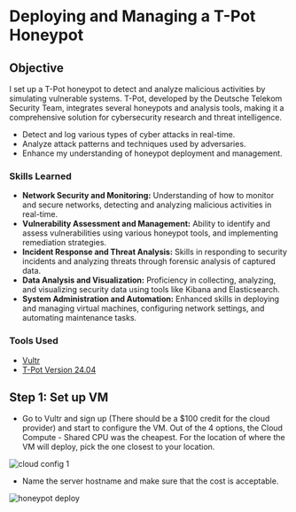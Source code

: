 # Deploying and Managing a T-Pot Honeypot

## Objective

I set up a T-Pot honeypot to detect and analyze malicious activities by simulating vulnerable systems. T-Pot, developed by the Deutsche Telekom Security Team, integrates several honeypots and analysis tools, making it a comprehensive solution for cybersecurity research and threat intelligence. 

* Detect and log various types of cyber attacks in real-time.
* Analyze attack patterns and techniques used by adversaries.
* Enhance my understanding of honeypot deployment and management.

### Skills Learned

* **Network Security and Monitoring:** Understanding of how to monitor and secure networks, detecting and analyzing malicious activities in real-time.
* **Vulnerability Assessment and Management:** Ability to identify and assess vulnerabilities using various honeypot tools, and implementing remediation strategies.
* **Incident Response and Threat Analysis:** Skills in responding to security incidents and analyzing threats through forensic analysis of captured data.
* **Data Analysis and Visualization:** Proficiency in collecting, analyzing, and visualizing security data using tools like Kibana and Elasticsearch.
* **System Administration and Automation:** Enhanced skills in deploying and managing virtual machines, configuring network settings, and automating maintenance tasks.

### Tools Used

- [Vultr](https://www.vultr.com)
- [T-Pot Version 24.04](https://github.security.telekom.com/2024/04/honeypot-tpot-24.04-released.html#user-types)

## Step 1: Set up VM

* Go to Vultr and sign up (There should be a $100 credit for the cloud provider) and start to configure the VM. Out of the 4 options, the Cloud Compute - Shared CPU was the cheapest. For the location of where the VM will deploy, pick the one closest to your location. 

![cloud config 1](https://github.com/Xmick01/Deploying-and-Managing-a-T-Pot-Honeypot/assets/130627895/aa634a41-07bb-4a06-9eb2-091ce4c5c397)

* Name the server hostname and make sure that the cost is acceptable.

![honeypot deploy](https://github.com/Xmick01/Deploying-and-Managing-a-T-Pot-Honeypot/assets/130627895/2ca1bc9a-6581-4ab4-9b0f-3132abe134de)

